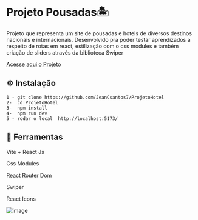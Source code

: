 # Projeto Pousadas🏝
Projeto que representa um site de pousadas e hoteis de diversos destinos nacionais e internacionais. Desenvolvido pra poder testar aprendizados a respeito de rotas em react, estilização com o css modules e também criação de sliders através da biblioteca Swiper

<a href="https://projeto-hotel-seven.vercel.app/">Acesse aqui o Projeto</a>

## ⚙ Instalação

    1 - git clone https://github.com/JeanCsantos7/ProjetoHotel
    2-  cd ProjetoHotel
    3-  npm install
    4-  npm run dev
    5 - rodar o local  http://localhost:5173/



## 🔨 Ferramentas

Vite + React Js

Css Modules

React Router Dom

Swiper

React Icons




![image](https://github.com/JeanCsantos7/ProjetoHotel/assets/126731254/6131011b-a7a7-441d-a552-3e1fd13a5e8c)
